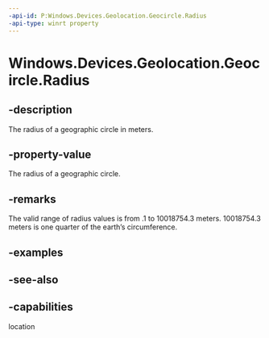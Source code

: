 ```yaml
---
-api-id: P:Windows.Devices.Geolocation.Geocircle.Radius
-api-type: winrt property
---
```


<!-- Property syntax
public double Radius { get; }
-->

# Windows.Devices.Geolocation.Geocircle.Radius

## -description
The radius of a geographic circle in meters.

## -property-value
The radius of a geographic circle.

## -remarks
The valid range of radius values is from .1 to 10018754.3 meters. 10018754.3 meters is one quarter of the earth’s circumference.

## -examples

## -see-also

## -capabilities
location
